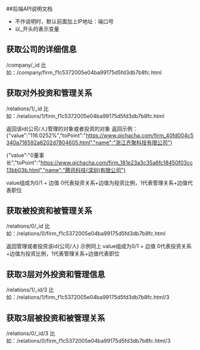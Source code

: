 ##后端API说明文档
* 不作说明时，默认前面加上IP地址：端口号
* 以_开头的表示变量

## 获取公司的详细信息
/company/_id
比如：/company/firm_f1c5372005e04ba99175d5fd3db7b8fc.html

## 获取对外投资和管理关系
/relations/1/_id
比如：/relations/1/firm_f1c5372005e04ba99175d5fd3db7b8fc.html

返回该id(公司/人)管理的对象或者投资的对象
返回示例：{"value":"116.0252%","toPoint":"https://www.qichacha.com/firm_40fd004c5340a716592a6202d7804605.html","name":"浙江齐聚科技有限公司"}

{"value":"0董事长","toPoint":"https://www.qichacha.com/firm_181e23a3c35a6fc18450f03cc13bb03b.html","name":"腾讯科技(深圳)有限公司"}

value组成为0/1 + 边值
0代表投资关系+边值为投资比例，1代表管理关系+边值代表职位

## 获取被投资和被管理关系
/relations/0/_id
比如：/relations/0/firm_f1c5372005e04ba99175d5fd3db7b8fc.html

返回管理或者投资该id(公司/人)
示例同上
value组成为0/1 + 边值
0代表投资关系+边值为投资比例，1代表管理关系+边值代表职位

## 获取3层对外投资和管理信息
/relations/1/_id/3
比如：/relations/1/firm_f1c5372005e04ba99175d5fd3db7b8fc.html/3

## 获取3层被投资和被管理关系
/relations/0/_id/3
比如：/relations/0/firm_f1c5372005e04ba99175d5fd3db7b8fc.html/3
